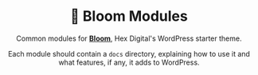 <div style="text-align: center;">
<h1 >🌿 Bloom Modules</h1>
Common modules for <a href="https://github.com/hex-digital/starter-wordpress-bloom"><strong>Bloom</strong></a>, Hex Digital's WordPress starter theme.

Each module should contain a `docs` directory, explaining how to use it and what features, if any, it adds to WordPress. 
</div>
